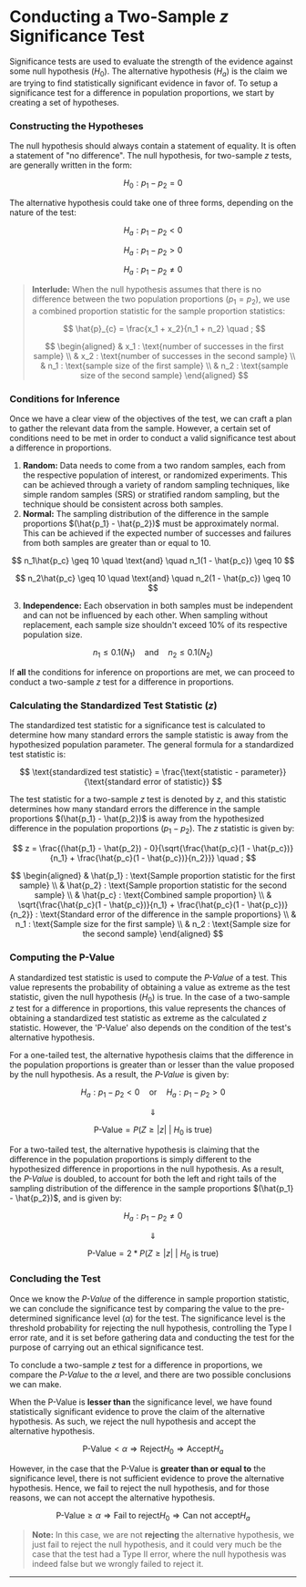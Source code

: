 # Conducting a Two-Sample _z_ Significance Test

Significance tests are used to evaluate the strength of the evidence against some null hypothesis $(H_0)$. The alternative hypothesis $(H_a)$ is the claim we are trying to find statistically significant evidence in favor of. To setup a significance test for a difference in population proportions, we start by creating a set of hypotheses.


### Constructing the Hypotheses

The null hypothesis should always contain a statement of equality. It is often a statement of "no difference". The null hypothesis, for two-sample _z_ tests, are generally written in the form:

$$ H_0 : p_1 - p_2 = 0 $$

The alternative hypothesis could take one of three forms, depending on the nature of the test:

$$ H_a : p_1 - p_2 < 0 $$

$$ H_a : p_1 - p_2 > 0 $$

$$ H_a : p_1 - p_2 \neq 0 $$

> **Interlude:** When the null hypothesis assumes that there is no difference between the two population proportions $(p_1 = p_2)$, we use a combined proportion statistic for the sample proportion statistics:
> 
> $$ \hat{p}_{c} = \frac{x_1 + x_2}{n_1 + n_2} \quad ; $$
> 
> $$ 
\begin{aligned}
& x_1 : \text{number of successes in the first sample} \\
& x_2 : \text{number of successes in the second sample} \\
& n_1 : \text{sample size of the first sample} \\
& n_2 : \text{sample size of the second sample}
\end{aligned}
$$


### Conditions for Inference

Once we have a clear view of the objectives of the test, we can craft a plan to gather the relevant data from the sample. However, a certain set of conditions need to be met in order to conduct a valid significance test about a difference in proportions.

1. **Random:** Data needs to come from a two random samples, each from the respective population of interest, or randomized experiments. This can be achieved through a variety of random sampling techniques, like simple random samples (SRS) or stratified random sampling, but the technique should be consistent across both samples.
2. **Normal:** The sampling distribution of the difference in the sample proportions $(\hat{p_1} - \hat{p_2})$ must be approximately normal. This can be achieved if the expected number of successes and failures from both samples are greater than or equal to 10.

$$ n_1\hat{p_c} \geq 10 \quad \text{and} \quad n_1(1 - \hat{p_c}) \geq 10 $$

$$ n_2\hat{p_c} \geq 10 \quad \text{and} \quad n_2(1 - \hat{p_c}) \geq 10 $$

3. **Independence:** Each observation in both samples must be independent and can not be influenced by each other. When sampling without replacement, each sample size shouldn't exceed 10% of its respective population size.

$$ n_1 \leq 0.1(N_1) \quad \text{and} \quad n_2 \leq 0.1(N_2) $$

If **all** the conditions for inference on proportions are met, we can proceed to conduct a two-sample _z_ test for a difference in proportions.


### Calculating the Standardized Test Statistic $(z)$

The standardized test statistic for a significance test is calculated to determine how many standard errors the sample statistic is away from the hypothesized population parameter. The general formula for a standardized test statistic is:

$$ \text{standardized test statistic} = \frac{\text{statistic - parameter}}{\text{standard error of statistic}} $$

The test statistic for a two-sample _z_ test is denoted by $z$, and this statistic determines how many standard errors the difference in the sample proportions $(\hat{p_1} - \hat{p_2})$ is away from the hypothesized difference in the population proportions $(p_1 - p_2)$. The $z$ statistic is given by:

$$ 
z = \frac{(\hat{p_1} - \hat{p_2}) - 0}{\sqrt{\frac{\hat{p_c}(1 - \hat{p_c})}{n_1} + \frac{\hat{p_c}(1 - \hat{p_c})}{n_2}}} \quad ; 
$$

$$
\begin{aligned}
& \hat{p_1} : \text{Sample proportion statistic for the first sample} \\
& \hat{p_2} : \text{Sample proportion statistic for the second sample} \\
& \hat{p_c} : \text{Combined sample proportion} \\
& \sqrt{\frac{\hat{p_c}(1 - \hat{p_c})}{n_1} + \frac{\hat{p_c}(1 - \hat{p_c})}{n_2}} : \text{Standard error of the difference in the sample proportions} \\
& n_1 : \text{Sample size for the first sample} \\
& n_2 : \text{Sample size for the second sample}
\end{aligned}
$$


### Computing the P-Value

A standardized test statistic is used to compute the _P-Value_ of a test. This value represents the probability of obtaining a value as extreme as the test statistic, given the null hypothesis $(H_0)$ is true. In the case of a two-sample _z_ test for a difference in proportions, this value represents the chances of obtaining a standardized test statistic as extreme as the calculated $z$ statistic. However, the 'P-Value' also depends on the condition of the test's alternative hypothesis. 

For a one-tailed test, the alternative hypothesis claims that the difference in the population proportions is greater than or lesser than the value proposed by the null hypothesis. As a result, the _P-Value_ is given by:

$$ H_a : p_1 - p_2 < 0 \quad \text{or} \quad H_a : p_1 - p_2 > 0$$

$$ \Downarrow $$

$$ \text{P-Value} = P\left( Z \geq |z| \ \middle| \ H_0 \text{ is true} \right) $$

For a two-tailed test, the alternative hypothesis is claiming that the difference in the population proportions is simply different to the hypothesized difference in proportions in the null hypothesis. As a result, the _P-Value_ is doubled, to account for both the left and right tails of the sampling distribution of the difference in the sample proportions $(\hat{p_1} - \hat{p_2})$, and is given by:

$$ H_a : p_1 - p_2 \neq 0 $$

$$ \Downarrow $$

$$ \text{P-Value} = 2 * P\left( Z \geq |z| \ \middle| \ H_0 \text{ is true} \right) $$


### Concluding the Test

Once we know the _P-Value_ of the difference in sample proportion statistic, we can conclude the significance test by comparing the value to the pre-determined significance level $(\alpha)$ for the test. The significance level is the threshold probability for rejecting the null hypothesis, controlling the Type I error rate, and it is set before gathering data and conducting the test for the purpose of carrying out an ethical significance test. 

To conclude a two-sample _z_ test for a difference in proportions, we compare the _P-Value_ to the $\alpha$ level, and there are two possible conclusions we can make.

When the P-Value is **lesser than** the significance level, we have found statistically significant evidence to prove the claim of the alternative hypothesis. As such, we reject the null hypothesis and accept the alternative hypothesis.

$$ \text{P-Value} < \alpha \Longrightarrow \text{Reject} H_0 \Longrightarrow \text{Accept} H_a $$

However, in the case that the P-Value is **greater than or equal to** the significance level, there is not sufficient evidence to prove the alternative hypothesis. Hence, we fail to reject the null hypothesis, and for those reasons, we can not accept the alternative hypothesis.

$$ \text{P-Value} \geq \alpha \Longrightarrow \text{Fail to reject} H_0 \Longrightarrow \text{Can not accept} H_a $$

> **Note:** In this case, we are not **rejecting** the alternative hypothesis, we just fail to reject the null hypothesis, and it could very much be the case that the test had a Type II error, where the null hypothesis was indeed false but we wrongly failed to reject it.

---